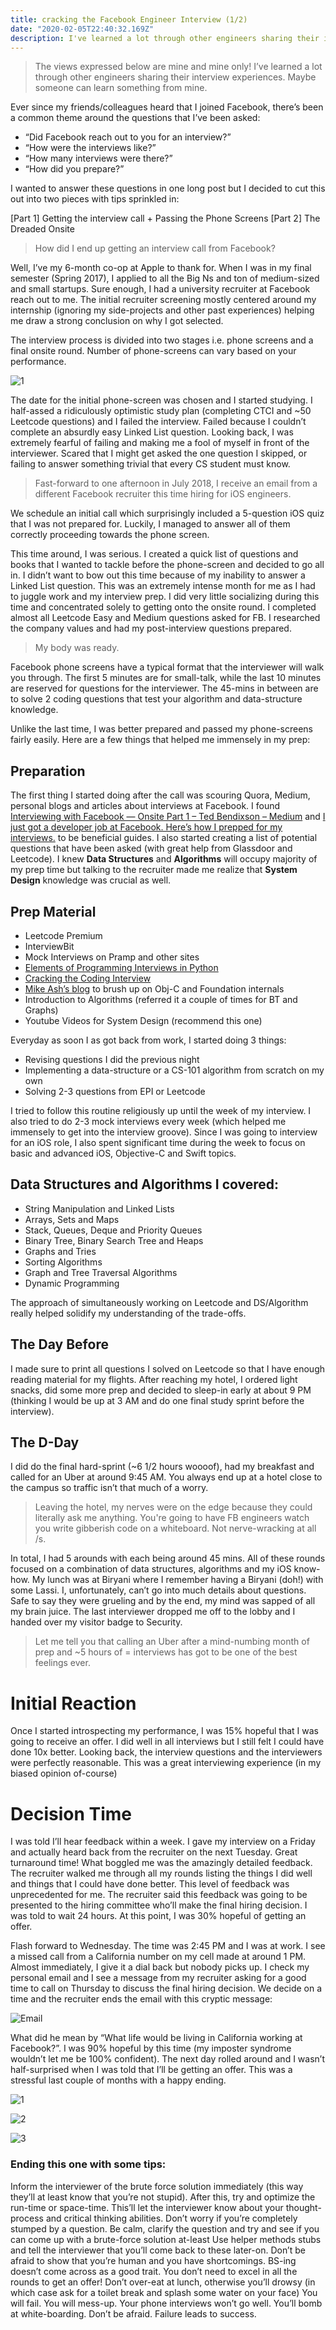 ```yaml
---
title: cracking the Facebook Engineer Interview (1/2)
date: "2020-02-05T22:40:32.169Z"
description: I've learned a lot through other engineers sharing their interview experiences. Maybe someone can learn something from mine.
---
```


> The views expressed below are mine and mine only! I’ve learned a lot through other engineers sharing their interview experiences. Maybe someone can learn something from mine.

Ever since my friends/colleagues heard that I joined Facebook, there’s been a common theme around the questions that I’ve been asked:

- “Did Facebook reach out to you for an interview?”
- “How were the interviews like?”
- “How many interviews were there?”
- “How did you prepare?”

I wanted to answer these questions in one long post but I decided to cut this out into two pieces with tips sprinkled in:

[Part 1] Getting the interview call + Passing the Phone Screens
[Part 2] The Dreaded Onsite

> How did I end up getting an interview call from Facebook?

Well, I’ve my 6-month co-op at Apple to thank for. When I was in my final semester (Spring 2017), I applied to all the Big Ns and ton of medium-sized and small startups. Sure enough, I had a university recruiter at Facebook reach out to me. The initial recruiter screening mostly centered around my internship (ignoring my side-projects and other past experiences) helping me draw a strong conclusion on why I got selected.

The interview process is divided into two stages i.e. phone screens and a final onsite round. Number of phone-screens can vary based on your performance.

![1](./cracking1.png "Credits: Facebook Careers")

The date for the initial phone-screen was chosen and I started studying. I half-assed a ridiculously optimistic study plan (completing CTCI and ~50 Leetcode questions) and I failed the interview. Failed because I couldn’t complete an absurdly easy Linked List question. Looking back, I was extremely fearful of failing and making me a fool of myself in front of the interviewer. Scared that I might get asked the one question I skipped, or failing to answer something trivial that every CS student must know.


> Fast-forward to one afternoon in July 2018, I receive an email from a different Facebook recruiter this time hiring for iOS engineers.

We schedule an initial call which surprisingly included a 5-question iOS quiz that I was not prepared for. Luckily, I managed to answer all of them correctly proceeding towards the phone screen.

This time around, I was serious. I created a quick list of questions and books that I wanted to tackle before the phone-screen and decided to go all in. I didn’t want to bow out this time because of my inability to answer a Linked List question. This was an extremely intense month for me as I had to juggle work and my interview prep. I did very little socializing during this time and concentrated solely to getting onto the onsite round. I completed almost all Leetcode Easy and Medium questions asked for FB. I researched the company values and had my post-interview questions prepared.

> My body was ready.

Facebook phone screens have a typical format that the interviewer will walk you through. The first 5 minutes are for small-talk, while the last 10 minutes are reserved for questions for the interviewer. The 45-mins in between are to solve 2 coding questions that test your algorithm and data-structure knowledge.

Unlike the last time, I was better prepared and passed my phone-screens fairly easily. Here are a few things that helped me immensely in my prep:

## Preparation

The first thing I started doing after the call was scouring Quora, Medium, personal blogs and articles about interviews at Facebook. I found [Interviewing with Facebook — Onsite Part 1 – Ted Bendixson – Medium](https://medium.com/@theobendixson/interviewing-with-facebook-onsite-interview-part-1-572d33a5737a) and [I just got a developer job at Facebook. Here’s how I prepped for my interviews.](https://www.freecodecamp.org/news/software-engineering-interviews-744380f4f2af/) to be beneficial guides. I also started creating a list of potential questions that have been asked (with great help from Glassdoor and Leetcode). I knew **Data Structures** and **Algorithms** will occupy majority of my prep time but talking to the recruiter made me realize that **System Design** knowledge was crucial as well.

## Prep Material

- Leetcode Premium
- InterviewBit
- Mock Interviews on Pramp and other sites
- [Elements of Programming Interviews in Python](https://www.amazon.com/dp/1537713949/ref=cm_sw_em_r_mt_dp_U_yRNnEb39DAPWE)
- [Cracking the Coding Interview](https://www.amazon.com/dp/0984782850/ref=cm_sw_em_r_mt_dp_U_oWNnEb4KR9AYR)
- [Mike Ash’s blog](https://mikeash.com) to brush up on Obj-C and Foundation internals
- Introduction to Algorithms (referred it a couple of times for BT and Graphs)
- Youtube Videos for System Design (recommend this one)

Everyday as soon I as got back from work, I started doing 3 things:

- Revising questions I did the previous night
- Implementing a data-structure or a CS-101 algorithm from scratch on my own
- Solving 2-3 questions from EPI or Leetcode

I tried to follow this routine religiously up until the week of my interview. I also tried to do 2-3 mock interviews every week (which helped me immensely to get into the interview groove). Since I was going to interview for an iOS role, I also spent significant time during the week to focus on basic and advanced iOS, Objective-C and Swift topics.

## Data Structures and Algorithms I covered:

- String Manipulation and Linked Lists
- Arrays, Sets and Maps
- Stack, Queues, Deque and Priority Queues
- Binary Tree, Binary Search Tree and Heaps
- Graphs and Tries
- Sorting Algorithms
- Graph and Tree Traversal Algorithms
- Dynamic Programming

The approach of simultaneously working on Leetcode and DS/Algorithm really helped solidify my understanding of the trade-offs.

## The Day Before
I made sure to print all questions I solved on Leetcode so that I have enough reading material for my flights. After reaching my hotel, I ordered light snacks, did some more prep and decided to sleep-in early at about 9 PM (thinking I would be up at 3 AM and do one final study sprint before the interview).

## The D-Day
I did do the final hard-sprint (~6 1/2 hours woooof), had my breakfast and called for an Uber at around 9:45 AM. You always end up at a hotel close to the campus so traffic isn’t that much of a worry.

> Leaving the hotel, my nerves were on the edge because they could literally ask me anything. You're going to have FB engineers watch you write gibberish code on a whiteboard. Not nerve-wracking at all /s.

In total, I had 5 arounds with each being around 45 mins. All of these rounds focused on a combination of data structures, algorithms and my iOS know-how. My lunch was at Biryani where I remember having a Biryani (doh!) with some Lassi. I, unfortunately, can’t go into much details about questions. Safe to say they were grueling and by the end, my mind was sapped of all my brain juice. The last interviewer dropped me off to the lobby and I handed over my visitor badge to Security.

> Let me tell you that calling an Uber after a mind-numbing month of prep and ~5 hours of = interviews has got to be one of the best feelings ever.

# Initial Reaction
Once I started introspecting my performance, I was 15% hopeful that I was going to receive an offer. I did well in all interviews but I still felt I could have done 10x better. Looking back, the interview questions and the interviewers were perfectly reasonable. This was a great interviewing experience (in my biased opinion of-course)

# Decision Time
I was told I’ll hear feedback within a week. I gave my interview on a Friday and actually heard back from the recruiter on the next Tuesday. Great turnaround time! What boggled me was the amazingly detailed feedback. The recruiter walked me through all my rounds listing the things I did well and things that I could have done better. This level of feedback was unprecedented for me. The recruiter said this feedback was going to be presented to the hiring committee who’ll make the final hiring decision. I was told to wait 24 hours. At this point, I was 30% hopeful of getting an offer.

Flash forward to Wednesday. The time was 2:45 PM and I was at work. I see a missed call from a California number on my cell made at around 1 PM. Almost immediately, I give it a dial back but nobody picks up. I check my personal email and I see a message from my recruiter asking for a good time to call on Thursday to discuss the final hiring decision. We decide on a time and the recruiter ends the email with this cryptic message:

![Email](./cracking2.png)

What did he mean by “What life would be living in California working at Facebook?”. I was 90% hopeful by this time (my imposter syndrome wouldn’t let me be 100% confident). The next day rolled around and I wasn’t half-surprised when I was told that I’ll be getting an offer. This was a stressful last couple of months with a happy ending.

![1](./cracking3.jpeg)

![2](./cracking4.jpeg)

![3](./cracking5.jpg)

### Ending this one with some tips:

Inform the interviewer of the brute force solution immediately (this way they’ll at least know that you’re not stupid). After this, try and optimize the run-time or space-time. This’ll let the interviewer know about your thought-process and critical thinking abilities.
Don’t worry if you’re completely stumped by a question. Be calm, clarify the question and try and see if you can come up with a brute-force solution at-least
Use helper methods stubs and tell the interviewer that you’ll come back to these later-on.
Don’t be afraid to show that you’re human and you have shortcomings. BS-ing doesn’t come across as a good trait. You don’t need to excel in all the rounds to get an offer!
Don’t over-eat at lunch, otherwise you’ll drowsy (in which case ask for a toilet break and splash some water on your face)
You will fail. You will mess-up. Your phone interviews won’t go well. You’ll bomb at white-boarding. Don’t be afraid. Failure leads to success.
